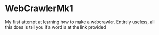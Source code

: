 # WebCrawlerMk1

My first attempt at learning how to make a webcrawler. Entirely useless, all this does is tell you if a word is at the link provided
